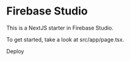 # Firebase Studio

This is a NextJS starter in Firebase Studio.

To get started, take a look at src/app/page.tsx.

Deploy